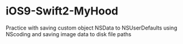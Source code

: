# iOS9-Swift2-MyHood

Practice with saving custom object NSData to NSUserDefaults using NScoding and saving image data to disk file paths
